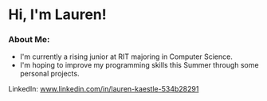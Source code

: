 # Hi, I'm Lauren!

### About Me:
- I'm currently a rising junior at RIT majoring in Computer Science.
- I'm hoping to improve my programming skills this Summer through some personal projects.

LinkedIn: www.linkedin.com/in/lauren-kaestle-534b28291
